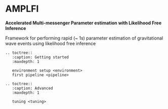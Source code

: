AMPLFI
======
**Accelerated Multi-messenger Parameter estimation with Likelihood Free Inference**

Framework for performing rapid (~ 1s) parameter estimation of gravitational wave events using likelihood free inference

```{eval-rst}
.. toctree::
   :caption: Getting started
   :maxdepth: 1

   environment setup <environment>
   first pipeline <pipeline>

.. toctree::
   :caption: Advanced
   :maxdepth: 1

   tuning <tuning>
```
